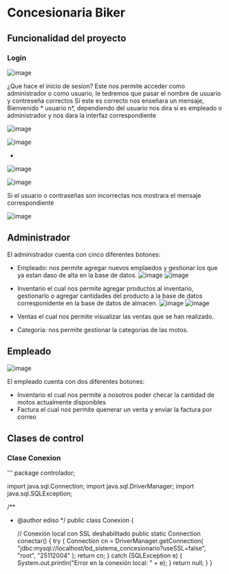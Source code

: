 # Concesionaria Biker
## Funcionalidad del proyecto
### Login
![image](https://github.com/user-attachments/assets/863207c1-2919-4a3a-9103-a5731e34cdb4)

¿Que hace el inicio de sesion?
Este nos permite acceder como administrador o como usuario, le tedremos que pasar el nombre de usuario y contreseña correctos
Si este es correcto nos enseñara un mensaje, Bienvenido * usuario n*, dependiendo del usuario nos dira si es empleado o administrador y nos dara la interfaz correspondiente


![image](https://github.com/user-attachments/assets/238c1811-8abe-46fe-bb54-9fb38c132f8a)


![image](https://github.com/user-attachments/assets/8f514fa8-d0c1-4f91-b3e2-c6bf03a85998)

*
![image](https://github.com/user-attachments/assets/e3e64184-903e-4d2d-9193-98e06a8d6905)


![image](https://github.com/user-attachments/assets/f5371e77-4555-41e5-9489-dd0eaef702eb)


Si el usuario o contraseñas son incorrectas nos mostrara el mensaje correspondiente

![image](https://github.com/user-attachments/assets/78f81ac6-faba-416b-822b-7e597bc5d0ee)


## Administrador

El administrador cuenta con cinco diferentes botones:
* Empleado: nos permite agregar nuevos emplaedos y gestionar los que ya estan daso de alta en la base de datos.
![image](https://github.com/user-attachments/assets/c2dc1c30-ceb0-4ce1-8f97-8559610bb65e)
![image](https://github.com/user-attachments/assets/bd7ad2ea-6867-4002-bc76-008f9a1ba035)

* Inventario el cual nos permite agregar productos al inventario, gestionarlo o agregar cantidades del producto a la base de datos corresponidente en la base de datos de almacen.
![image](https://github.com/user-attachments/assets/f4184279-7498-434b-b93a-776da5757162)
![image](https://github.com/user-attachments/assets/fb1aa7d5-4bbc-4c7c-b81e-8797d1e7acb9)


* Ventas el cual nos permite visualizar las ventas que se han realizado.
* Categoria: nos permite gestionar la categorias de las motos.


## Empleado

![image](https://github.com/user-attachments/assets/3ee2a5d4-f662-4768-8b6d-7e8b13f8068e)

El empleado cuenta con dos diferentes botones:
* Inventario el cual nos permite a nosotros poder checar la cantidad de motos actualmente disponibles
* Factura el cual nos permite quenerar un venta y enviar la factura por correo

## Clases de control
### Clase Conexion
''' 
package controlador;

import java.sql.Connection;
import java.sql.DriverManager;
import java.sql.SQLException;

/**
 * @author ediso
 */
public class Conexion {

    // Conexión local con SSL deshabilitado
    public static Connection conectar() {
        try {
            Connection cn = DriverManager.getConnection(
                    "jdbc:mysql://localhost/bd_sistema_concesionario?useSSL=false", "root", "25112004"
            );
            return cn;
        } catch (SQLException e) {
            System.out.println("Error en la conexión local: " + e);
        }
        return null;
    }
}



